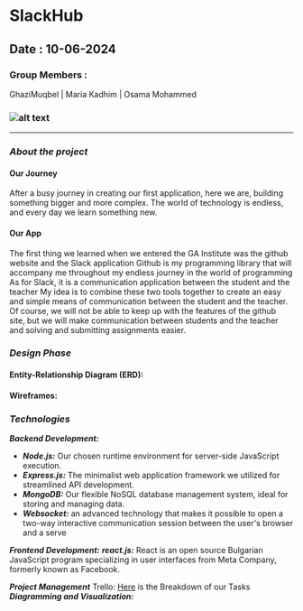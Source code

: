 # SlackHub

## Date : 10-06-2024

### Group Members :

GhaziMuqbel | Maria Kadhim | Osama Mohammed

### ![alt text](https://encrypted-tbn0.gstatic.com/images?q=tbn:ANd9GcRsAMUR3NpPQALOnG9Kr2j58HR5ofqu_azqig&s)

---

### **_About the project_**

#### Our Journey

After a busy journey in creating our first application, here we are, building something bigger and more complex. The world of technology is endless, and every day we learn something new.

#### Our App

The first thing we learned when we entered the GA Institute was the github website and the Slack application 
Github is my programming library that will accompany me throughout my endless journey in the world of programming 
As for Slack, it is a communication application between the student and the teacher 
My idea is to combine these two tools together to create an easy and simple means of communication between the student and the teacher. Of course, we will not be able to keep up with the features of the github site, but we will make communication between students and the teacher and solving and submitting assignments easier.

### **_Design Phase_**

#### Entity-Relationship Diagram (ERD):

#### Wireframes:

### **_Technologies_**

**_Backend Development:_**

- **_Node.js:_** Our chosen runtime environment for server-side JavaScript execution.
- **_Express.js:_** The minimalist web application framework we utilized for streamlined API development.
- **_MongoDB:_** Our flexible NoSQL database management system, ideal for storing and managing data.
- **_Websocket:_** an advanced technology that makes it possible to open a two-way interactive communication session between the user's browser and a serve

**_Frontend Development:_**
**_react.js:_** React is an open source Bulgarian JavaScript program specializing in user interfaces from Meta Company, formerly known as Facebook.

**_Project Management_**
Trello: [Here](https://trello.com/b/To164S0E/slackhub) is the Breakdown of our Tasks
**_Diagramming and Visualization:_**